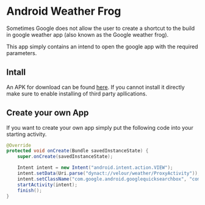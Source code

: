 # Android Weather Frog

Sometimes Google does not allow the user to create a shortcut to the build in google weather app (also known as the Google weather frog).

This app simply contains an intend to open the google app with the required parameters.

## Intall

An APK for download can be found [here](https://github.com/vabene1111/Android-Weather-Frog/releases). If you cannot install it directly make sure to enable installing of third party apllications.

## Create your own App

If you want to create your own app simply put the following code into your starting activity.

```java
@Override
protected void onCreate(Bundle savedInstanceState) {
    super.onCreate(savedInstanceState);

    Intent intent = new Intent("android.intent.action.VIEW");
    intent.setData(Uri.parse("dynact://velour/weather/ProxyActivity"));
    intent.setClassName("com.google.android.googlequicksearchbox", "com.google.android.apps.gsa.velour.DynamicActivityTrampoline");
    startActivity(intent);
    finish();
}
```

